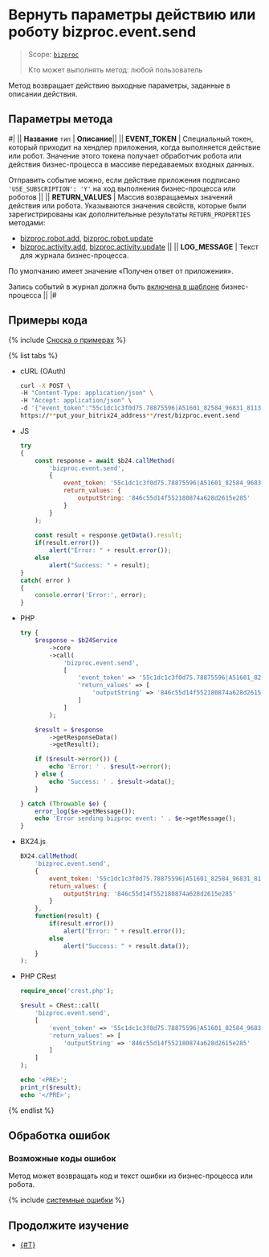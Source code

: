 # Вернуть параметры действию или роботу bizproc.event.send

> Scope: [`bizproc`](../../scopes/permissions.md)
>
> Кто может выполнять метод: любой пользователь

Метод возвращает действию выходные параметры, заданные в описании действия.

## Параметры метода

#|
|| **Название**
`тип` | **Описание**||
|| **EVENT_TOKEN** | Специальный токен, который приходит на хендлер приложения, когда выполняется действие или робот. Значение этого токена получает обработчик робота или действия бизнес-процесса в массиве передаваемых входных данных.

Отправить событие можно, если действие приложения подписано `'USE_SUBSCRIPTION': 'Y'` на ход выполнения бизнес-процесса или роботов ||
|| **RETURN_VALUES** | Массив возвращаемых значений действия или робота. Указываются значения свойств, которые были зарегистрированы как дополнительные результаты `RETURN_PROPERTIES` методами:
- [bizproc.robot.add](./bizproc-robot-add.md), [bizproc.robot.update](./bizproc-robot-update.md)
- [bizproc.activity.add](../bizproc-activity/bizproc-activity-add.md), [bizproc.activity.update](../bizproc-activity/bizproc-activity-update.md) ||
|| **LOG_MESSAGE** | Текст для журнала бизнес-процесса.

По умолчанию имеет значение «Получен ответ от приложения».

Запись событий в журнал должна быть [включена в шаблоне](https://helpdesk.bitrix24.ru/open/21994508/) бизнес-процесса
||
|#

## Примеры кода

{% include [Сноска о примерах](../../../_includes/examples.md) %}

{% list tabs %}

- cURL (OAuth)

    ```bash
    curl -X POST \
    -H "Content-Type: application/json" \
    -H "Accept: application/json" \
    -d '{"event_token":"55c1dc1c3f0d75.78875596|A51601_82584_96831_81132|hsyUws1j4XiwqPqN45eH66CcQtEvpUIP.47dd5d888e8e549d2c984713e12a4268e6e87d0208ca1f093ba1075e77f92e90","return_values":{"outputString":"846c55d14f552180874a628d2615e285"},"auth":"**put_access_token_here**"}' \
    https://**put_your_bitrix24_address**/rest/bizproc.event.send
    ```

- JS


    ```js
    try
    {
    	const response = await $b24.callMethod(
    		'bizproc.event.send',
    		{
    			event_token: '55c1dc1c3f0d75.78875596|A51601_82584_96831_81132|hsyUws1j4XiwqPqN45eH66CcQtEvpUIP.47dd5d888e8e549d2c984713e12a4268e6e87d0208ca1f093ba1075e77f92e90',
    			return_values: {
    				outputString: '846c55d14f552180874a628d2615e285'
    			}
    		}
    	);
    	
    	const result = response.getData().result;
    	if(result.error())
    		alert("Error: " + result.error());
    	else
    		alert("Success: " + result);
    }
    catch( error )
    {
    	console.error('Error:', error);
    }
    ```

- PHP


    ```php
    try {
        $response = $b24Service
            ->core
            ->call(
                'bizproc.event.send',
                [
                    'event_token' => '55c1dc1c3f0d75.78875596|A51601_82584_96831_81132|hsyUws1j4XiwqPqN45eH66CcQtEvpUIP.47dd5d888e8e549d2c984713e12a4268e6e87d0208ca1f093ba1075e77f92e90',
                    'return_values' => [
                        'outputString' => '846c55d14f552180874a628d2615e285'
                    ]
                ]
            );
    
        $result = $response
            ->getResponseData()
            ->getResult();
    
        if ($result->error()) {
            echo 'Error: ' . $result->error();
        } else {
            echo 'Success: ' . $result->data();
        }
    
    } catch (Throwable $e) {
        error_log($e->getMessage());
        echo 'Error sending bizproc event: ' . $e->getMessage();
    }
    ```

- BX24.js

    ```js
    BX24.callMethod(
        'bizproc.event.send',
        {
            event_token: '55c1dc1c3f0d75.78875596|A51601_82584_96831_81132|hsyUws1j4XiwqPqN45eH66CcQtEvpUIP.47dd5d888e8e549d2c984713e12a4268e6e87d0208ca1f093ba1075e77f92e90',
            return_values: {
                outputString: '846c55d14f552180874a628d2615e285'
            }
        },
        function(result) {
            if(result.error())
                alert("Error: " + result.error());
            else
                alert("Success: " + result.data());
        }
    );
    ```

- PHP CRest

    ```php
    require_once('crest.php');

    $result = CRest::call(
        'bizproc.event.send',
        [
            'event_token' => '55c1dc1c3f0d75.78875596|A51601_82584_96831_81132|hsyUws1j4XiwqPqN45eH66CcQtEvpUIP.47dd5d888e8e549d2c984713e12a4268e6e87d0208ca1f093ba1075e77f92e90',
            'return_values' => [
                'outputString' => '846c55d14f552180874a628d2615e285'
            ]
        ]
    );

    echo '<PRE>';
    print_r($result);
    echo '</PRE>';
    ```

{% endlist %}

## Обработка ошибок

### Возможные коды ошибок

Метод может возвращать код и текст ошибки из бизнес-процесса или робота.

{% include [системные ошибки](../../../_includes/system-errors.md) %}

## Продолжите изучение 

- [{#T}](./index.md)
